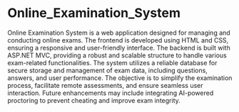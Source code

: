 # Online_Examination_System
Online Examination System is a web application designed for managing and conducting online exams.
The frontend is developed using HTML and CSS, ensuring a responsive and user-friendly interface.
The backend is built with ASP.NET MVC, providing a robust and scalable structure to handle various exam-related functionalities.
The system utilizes a reliable database for secure storage and management of exam data, including questions, answers, and user performance.
The objective is to simplify the examination process, facilitate remote assessments, and ensure seamless user interaction.
Future enhancements may include integrating AI-powered proctoring to prevent cheating and improve exam integrity.
